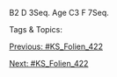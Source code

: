 B2
D 3Seq.
Age
C3
F 7Seq.

   Tags & Topics:
   

[Previous: #KS_Folien_422](KS_Folien_422.md)

[Next: #KS_Folien_422](KS_Folien_422.md)